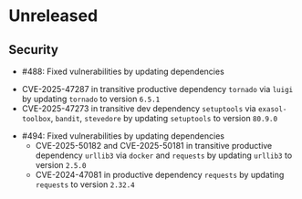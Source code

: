 # Unreleased


## Security

 - #488: Fixed vulnerabilities by updating dependencies
  * CVE-2025-47287 in transitive productive dependency `tornado` via `luigi` by updating `tornado` to version `6.5.1`
  * CVE-2025-47273 in transitive dev dependency `setuptools` via `exasol-toolbox`, `bandit`, `stevedore` by updating `setuptools` to version `80.9.0`
 - #494: Fixed vulnerabilities by updating dependencies
   * CVE-2025-50182 and CVE-2025-50181 in transitive productive dependency `urllib3` via `docker` and `requests` by updating `urllib3` to version `2.5.0`
   * CVE-2024-47081 in productive dependency `requests` by updating `requests` to version `2.32.4`